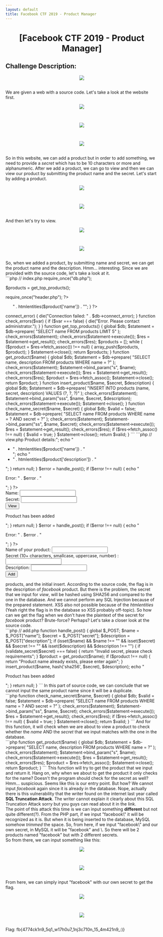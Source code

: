 ```yaml
---
layout: default
title: Facebook CTF 2019 - Product Manager
---
```


<h1 align="center">[Facebook CTF 2019 - Product Manager]</h1>

## Challenge Description:
<p align="center"><img src="https://blog.xarkangels.com/ctf/assets/facebookctf2019_product/challdesc.png"></p><br>
We are given a web with a source code. Let's take a look at the website first.<br>
<p align="center"><img src="https://blog.xarkangels.com/ctf/assets/facebookctf2019_product/home.png"></p><br>
<p align="center"><img src="https://blog.xarkangels.com/ctf/assets/facebookctf2019_product/add.png"></p><br>
<p align="center"><img src="https://blog.xarkangels.com/ctf/assets/facebookctf2019_product/view.png"></p><br>
So in this website, we can add a product but in order to add something, we need to provide a <i>secret</i> which has to be 10 characters or more and alphanumeric. After we add a product, we can go to view and then we can view our product by submitting the product name and the secret. Let's start by adding a product.<br>
<p align="center"><img src="https://blog.xarkangels.com/ctf/assets/facebookctf2019_product/add_test.png"></p><br>
<p align="center"><img src="https://blog.xarkangels.com/ctf/assets/facebookctf2019_product/added.png"></p><br>
And then let's try to view.<br>
<p align="center"><img src="https://blog.xarkangels.com/ctf/assets/facebookctf2019_product/view_test.png"></p><br>
<p align="center"><img src="https://blog.xarkangels.com/ctf/assets/facebookctf2019_product/viewed_test.png"></p><br>
So, when we added a product, by submitting name and secret, we can get the product name and the description. Hmm... interesting. Since we are provided with the source code, let's take a look at it.<br>
```php
// index.php
<?php

require_once("db.php");

$products = get_top_products();

require_once("header.php");
?>

<p>
  <ul>
<?php
foreach ($products as $product) {
  echo "<li>" . htmlentities($product['name']) . "</li>";
}
?>
  </ul>
</p>

<?php require_once("footer.php");
```
```php
<?php
// db.php
/*
CREATE TABLE products (
  name char(64),
  secret char(64),
  description varchar(250)
);

INSERT INTO products VALUES('facebook', sha256(....), 'FLAG_HERE');
INSERT INTO products VALUES('messenger', sha256(....), ....);
INSERT INTO products VALUES('instagram', sha256(....), ....);
INSERT INTO products VALUES('whatsapp', sha256(....), ....);
INSERT INTO products VALUES('oculus-rift', sha256(....), ....);
*/
error_reporting(0);
require_once("config.php"); // DB config

$db = new mysqli($MYSQL_HOST, $MYSQL_USERNAME, $MYSQL_PASSWORD, $MYSQL_DBNAME);

if ($db->connect_error) {
  die("Connection failed: " . $db->connect_error);
}

function check_errors($var) {
  if ($var === false) {
    die("Error. Please contact administrator.");
  }
}

function get_top_products() {
  global $db;
  $statement = $db->prepare(
    "SELECT name FROM products LIMIT 5"
  );
  check_errors($statement);
  check_errors($statement->execute());
  $res = $statement->get_result();
  check_errors($res);
  $products = [];
  while ( ($product = $res->fetch_assoc()) !== null) {
    array_push($products, $product);
  }
  $statement->close();
  return $products;
}

function get_product($name) {
  global $db;
  $statement = $db->prepare(
    "SELECT name, description FROM products WHERE name = ?"
  );
  check_errors($statement);
  $statement->bind_param("s", $name);
  check_errors($statement->execute());
  $res = $statement->get_result();
  check_errors($res);
  $product = $res->fetch_assoc();
  $statement->close();
  return $product;
}

function insert_product($name, $secret, $description) {
  global $db;
  $statement = $db->prepare(
    "INSERT INTO products (name, secret, description) VALUES
      (?, ?, ?)"
  );
  check_errors($statement);
  $statement->bind_param("sss", $name, $secret, $description);
  check_errors($statement->execute());
  $statement->close();
}

function check_name_secret($name, $secret) {
  global $db;
  $valid = false;
  $statement = $db->prepare(
    "SELECT name FROM products WHERE name = ? AND secret = ?"
  );
  check_errors($statement);
  $statement->bind_param("ss", $name, $secret);
  check_errors($statement->execute());
  $res = $statement->get_result();
  check_errors($res);
  if ($res->fetch_assoc() !== null) {
    $valid = true;
  }
  $statement->close();
  return $valid;
}
```
```php
// view.php
<?php

require_once("db.php");
require_once("header.php");

function handle_post() {
  global $_POST;

  $name = $_POST["name"];
  $secret = $_POST["secret"];

  if (isset($name) && $name !== ""
        && isset($secret) && $secret !== "") {
    if (check_name_secret($name, hash('sha256', $secret)) === false) {
      return "Incorrect name or secret, please try again";
    }

    $product = get_product($name);

    echo "<p>Product details:";
    echo "<ul><li>" . htmlentities($product['name']) . "</li>";
    echo "<li>" . htmlentities($product['description']) . "</li></ul></p>";
  }

  return null;
}

$error = handle_post();
if ($error !== null) {
  echo "<p>Error: " . $error . "</p>";
}
?>
<form action="/view.php" method="POST">
  Name: <input type="text" name="name" /><br />
  Secret: <input type="password" name="secret" /><br />
  <input type="submit" value="View" />
</form>

<?php require_once("footer.php");
```
```php
// add.php
<?php

require_once("db.php");
require_once("header.php");

function validate_secret($secret) {
  if (strlen($secret) < 10) {
    return false;
  }
  $has_lowercase = false;
  $has_uppercase = false;
  $has_number = false;
  foreach (str_split($secret) as $ch) {
    if (ctype_lower($ch)) {
      $has_lowercase = true;
    } else if (ctype_upper($ch)) {
      $has_uppercase = true;
    } else if (is_numeric($ch)) {
      $has_number = true;
    }
  }
  return $has_lowercase && $has_uppercase && $has_number;
}

function handle_post() {
  global $_POST;

  $name = $_POST["name"];
  $secret = $_POST["secret"];
  $description = $_POST["description"];

  if (isset($name) && $name !== ""
        && isset($secret) && $secret !== ""
        && isset($description) && $description !== "") {
    if (validate_secret($secret) === false) {
      return "Invalid secret, please check requirements";
    }

    $product = get_product($name);
    if ($product !== null) {
      return "Product name already exists, please enter again";
    }

    insert_product($name, hash('sha256', $secret), $description);

    echo "<p>Product has been added</p>";
  }

  return null;
}

$error = handle_post();
if ($error !== null) {
  echo "<p>Error: " . $error . "</p>";
}
?>
<form action="/add.php" method="POST">
  Name of your product: <input type="text" name="name" /><br />
  Secret (10+ characters, smallcase, uppercase, number) : <input type="password" name="secret" /><br />
  Description: <input type="text" name="description" /><br />
  <input type="submit" value="Add" />
</form>

<?php require_once("footer.php");
```
From this source code, we have an information for the MySQL table for <i>products</i>, and the initial insert. According to the source code, the flag is in the description of <i>facebook</i> product. But there is the problem, the secret that we input for <i>view</i>, will be hashed using SHA256 and compared to the one in the database. And we cannot perform any SQL Injection because of the prepared statement. XSS also not possible because of the <i>htmlentities</i> (Yeah right the flag is in the database so XSS probably off-topic). So how can we get the flag when we don't have the plaintext of the secret for <i>facebook</i> product? Brute-force? Perhaps? Let's take a closer look at the source code.<br>
```php
// add.php
function handle_post() {
  global $_POST;

  $name = $_POST["name"];
  $secret = $_POST["secret"];
  $description = $_POST["description"];

  if (isset($name) && $name !== ""
        && isset($secret) && $secret !== ""
        && isset($description) && $description !== "") {
    if (validate_secret($secret) === false) {
      return "Invalid secret, please check requirements";
    }

    $product = get_product($name);
    if ($product !== null) {
      return "Product name already exists, please enter again";
    }

    insert_product($name, hash('sha256', $secret), $description);

    echo "<p>Product has been added</p>";
  }

  return null;
}
```
In this part of source code, we can conclude that we cannot input the same product name since it will be a duplicate.<br>
```php
function check_name_secret($name, $secret) {
  global $db;
  $valid = false;
  $statement = $db->prepare(
    "SELECT name FROM products WHERE name = ? AND secret = ?"
  );
  check_errors($statement);
  $statement->bind_param("ss", $name, $secret);
  check_errors($statement->execute());
  $res = $statement->get_result();
  check_errors($res);
  if ($res->fetch_assoc() !== null) {
    $valid = true;
  }
  $statement->close();
  return $valid;
}
```
And for this function, it will check when we are about to view a product to check whether the <i>name</i> AND the <i>secret</i> that we input matches with the one in the database.<br>
```php
function get_product($name) {
  global $db;
  $statement = $db->prepare(
    "SELECT name, description FROM products WHERE name = ?"
  );
  check_errors($statement);
  $statement->bind_param("s", $name);
  check_errors($statement->execute());
  $res = $statement->get_result();
  check_errors($res);
  $product = $res->fetch_assoc();
  $statement->close();
  return $product;
}
```
This function will try to get the product that we input and return it. Hang on, why when we about to get the product it only checks for the name? Doesn't the program should check for the secret as well? Hmm... suspicious. Seems like this is our entry point. But how? We cannot input <i>facebook</i> again since it is already in the database. Nope, actually there is this vulnerability that the writer found on the internet last year called <b href="https://blog.lucideus.com/2018/03/sql-truncation-attack-2018-lucideus.html">SQL Truncation Attack</b>. The writer cannot explain it clearly about this SQL Truncation Attack sorry but you guys can read about it in the link.<br>

The point of this attack this time is we can input something <b>different</b> but not quite different(?). From the PHP part, if we input "facebook\<space\>" it will be recognized as it is. But when it is being inserted to the database, MySQL somehow <i>trimmed</i> the space. So, from here, if we input "facebook\<space\>" and our own secret, in MySQL it will be "facebook" and \<my secret\>. So there will be 2 products named "facebook" but with 2 different secrets.<br>

So from there, we can input something like this:
<p align="center"><img src="https://blog.xarkangels.com/ctf/assets/facebookctf2019_product/add_product.png"></p><br>
<p align="center"><img src="https://blog.xarkangels.com/ctf/assets/facebookctf2019_product/added.png"></p><br>
From here, we can simply input "facebook" with our own secret to get the flag.<br>
<p align="center"><img src="https://blog.xarkangels.com/ctf/assets/facebookctf2019_product/get_flag.png"></p><br>
<p align="center"><img src="https://blog.xarkangels.com/ctf/assets/facebookctf2019_product/flag.png"></p><br>
Flag: fb{4774ck1n9_5q1_w17h0u7_1nj3c710n_15_4m421n9_:)}
